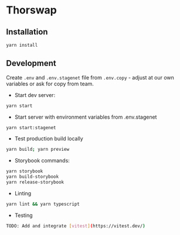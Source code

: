 # Thorswap

## Installation

```sh
yarn install
```

## Development

Create `.env` and `.env.stagenet` file from `.env.copy` - adjust at our own variables or ask for copy from team.

- Start dev server:

```sh
yarn start
```

- Start server with environment variables from .env.stagenet

```sh
yarn start:stagenet
```

- Test production build locally

```sh
yarn build; yarn preview
```

- Storybook commands:

```sh
yarn storybook
yarn build-storybook
yarn release-storybook
```

- Linting

```sh
yarn lint && yarn typescript
```

- Testing

```sh
TODO: Add and integrate [vitest](https://vitest.dev/)
```
